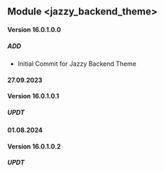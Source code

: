 ## Module <jazzy_backend_theme>

#### Version 16.0.1.0.0
##### ADD
- Initial Commit for Jazzy Backend Theme


#### 27.09.2023
#### Version 16.0.1.0.1
##### UPDT

#### 01.08.2024
#### Version 16.0.1.0.2
##### UPDT